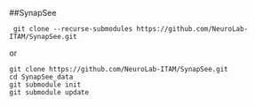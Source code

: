 ##S y n a p S e e 

```
 git clone --recurse-submodules https://github.com/NeuroLab-ITAM/SynapSee.git
```
 or
 
 ```
 git clone https://github.com/NeuroLab-ITAM/SynapSee.git
 cd SynapSee_data
 git submodule init
 git submodule update
```
